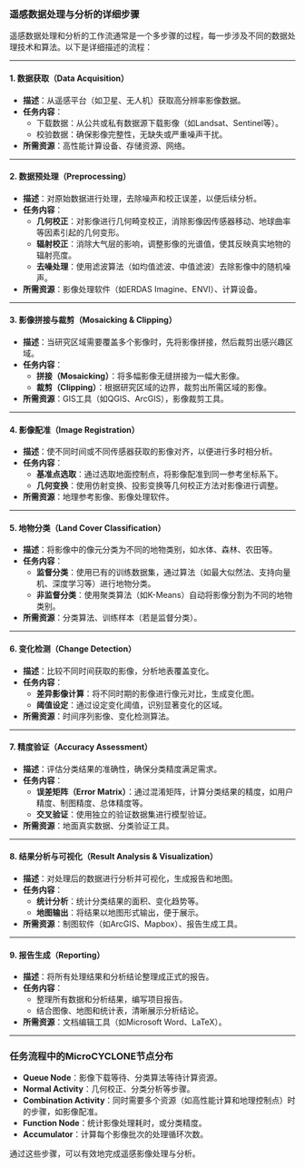 ### 遥感数据处理与分析的详细步骤

遥感数据处理和分析的工作流通常是一个多步骤的过程，每一步涉及不同的数据处理技术和算法。以下是详细描述的流程：

---

#### **1. 数据获取（Data Acquisition）**
   - **描述**：从遥感平台（如卫星、无人机）获取高分辨率影像数据。
   - **任务内容**：
     - 下载数据：从公共或私有数据源下载影像（如Landsat、Sentinel等）。
     - 校验数据：确保影像完整性，无缺失或严重噪声干扰。
   - **所需资源**：高性能计算设备、存储资源、网络。

---

#### **2. 数据预处理（Preprocessing）**
   - **描述**：对原始数据进行处理，去除噪声和校正误差，以便后续分析。
   - **任务内容**：
     - **几何校正**：对影像进行几何畸变校正，消除影像因传感器移动、地球曲率等因素引起的几何变形。
     - **辐射校正**：消除大气层的影响，调整影像的光谱值，使其反映真实地物的辐射亮度。
     - **去噪处理**：使用滤波算法（如均值滤波、中值滤波）去除影像中的随机噪声。
   - **所需资源**：影像处理软件（如ERDAS Imagine、ENVI）、计算设备。

---

#### **3. 影像拼接与裁剪（Mosaicking & Clipping）**
   - **描述**：当研究区域需要覆盖多个影像时，先将影像拼接，然后裁剪出感兴趣区域。
   - **任务内容**：
     - **拼接（Mosaicking）**：将多幅影像无缝拼接为一幅大影像。
     - **裁剪（Clipping）**：根据研究区域的边界，裁剪出所需区域的影像。
   - **所需资源**：GIS工具（如QGIS、ArcGIS），影像裁剪工具。

---

#### **4. 影像配准（Image Registration）**
   - **描述**：使不同时间或不同传感器获取的影像对齐，以便进行多时相分析。
   - **任务内容**：
     - **基准点选取**：通过选取地面控制点，将影像配准到同一参考坐标系下。
     - **几何变换**：使用仿射变换、投影变换等几何校正方法对影像进行调整。
   - **所需资源**：地理参考影像、影像处理软件。

---

#### **5. 地物分类（Land Cover Classification）**
   - **描述**：将影像中的像元分类为不同的地物类别，如水体、森林、农田等。
   - **任务内容**：
     - **监督分类**：使用已有的训练数据集，通过算法（如最大似然法、支持向量机、深度学习等）进行地物分类。
     - **非监督分类**：使用聚类算法（如K-Means）自动将影像分割为不同的地物类别。
   - **所需资源**：分类算法、训练样本（若是监督分类）。

---

#### **6. 变化检测（Change Detection）**
   - **描述**：比较不同时间获取的影像，分析地表覆盖变化。
   - **任务内容**：
     - **差异影像计算**：将不同时期的影像进行像元对比，生成变化图。
     - **阈值设定**：通过设定变化阈值，识别显著变化的区域。
   - **所需资源**：时间序列影像、变化检测算法。

---

#### **7. 精度验证（Accuracy Assessment）**
   - **描述**：评估分类结果的准确性，确保分类精度满足需求。
   - **任务内容**：
     - **误差矩阵（Error Matrix）**：通过混淆矩阵，计算分类结果的精度，如用户精度、制图精度、总体精度等。
     - **交叉验证**：使用独立的验证数据集进行模型验证。
   - **所需资源**：地面真实数据、分类验证工具。

---

#### **8. 结果分析与可视化（Result Analysis & Visualization）**
   - **描述**：对处理后的数据进行分析并可视化，生成报告和地图。
   - **任务内容**：
     - **统计分析**：统计分类结果的面积、变化趋势等。
     - **地图输出**：将结果以地图形式输出，便于展示。
   - **所需资源**：制图软件（如ArcGIS、Mapbox）、报告生成工具。

---

#### **9. 报告生成（Reporting）**
   - **描述**：将所有处理结果和分析结论整理成正式的报告。
   - **任务内容**：
     - 整理所有数据和分析结果，编写项目报告。
     - 结合图像、地图和统计表，清晰展示分析结论。
   - **所需资源**：文档编辑工具（如Microsoft Word、LaTeX）。

---

### 任务流程中的MicroCYCLONE节点分布
- **Queue Node**：影像下载等待、分类算法等待计算资源。
- **Normal Activity**：几何校正、分类分析等步骤。
- **Combination Activity**：同时需要多个资源（如高性能计算和地理控制点）时的步骤，如影像配准。
- **Function Node**：统计影像处理耗时，或分类精度。
- **Accumulator**：计算每个影像批次的处理循环次数。

通过这些步骤，可以有效地完成遥感影像处理与分析。
